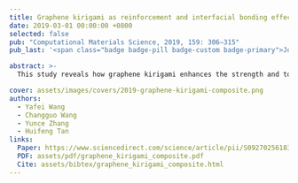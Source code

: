```yaml
---
title: Graphene kirigami as reinforcement and interfacial bonding effect for toughness and strength of silicon-based nanocomposites
date: 2019-03-01 00:00:00 +0800
selected: false
pub: "Computational Materials Science, 2019, 159: 306–315"
pub_last: '<span class="badge badge-pill badge-custom badge-primary">Journal</span>'

abstract: >-
  This study reveals how graphene kirigami enhances the strength and toughness of silicon-based nanocomposites, highlighting the roles of interfacial bonding and structural geometry.

cover: assets/images/covers/2019-graphene-kirigami-composite.png
authors:
  - Yafei Wang
  - Changguo Wang
  - Yunce Zhang
  - Huifeng Tan
links:
  Paper: https://www.sciencedirect.com/science/article/pii/S0927025618308140
  PDF: assets/pdf/graphene_kirigami_composite.pdf
  Cite: assets/bibtex/graphene_kirigami_composite.html
---
```


